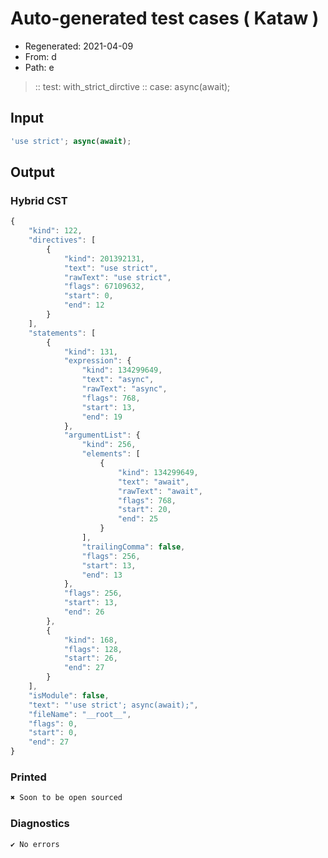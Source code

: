 # Auto-generated test cases ( Kataw )
- Regenerated: 2021-04-09
- From: d
- Path: e
> :: test: with_strict_dirctive
> :: case: async(await);
## Input

`````js
'use strict'; async(await);
`````

## Output

### Hybrid CST

```javascript
{
    "kind": 122,
    "directives": [
        {
            "kind": 201392131,
            "text": "use strict",
            "rawText": "use strict",
            "flags": 67109632,
            "start": 0,
            "end": 12
        }
    ],
    "statements": [
        {
            "kind": 131,
            "expression": {
                "kind": 134299649,
                "text": "async",
                "rawText": "async",
                "flags": 768,
                "start": 13,
                "end": 19
            },
            "argumentList": {
                "kind": 256,
                "elements": [
                    {
                        "kind": 134299649,
                        "text": "await",
                        "rawText": "await",
                        "flags": 768,
                        "start": 20,
                        "end": 25
                    }
                ],
                "trailingComma": false,
                "flags": 256,
                "start": 13,
                "end": 13
            },
            "flags": 256,
            "start": 13,
            "end": 26
        },
        {
            "kind": 168,
            "flags": 128,
            "start": 26,
            "end": 27
        }
    ],
    "isModule": false,
    "text": "'use strict'; async(await);",
    "fileName": "__root__",
    "flags": 0,
    "start": 0,
    "end": 27
}
```

### Printed

```javascript
✖ Soon to be open sourced
```

### Diagnostics

```javascript
✔ No errors
```

